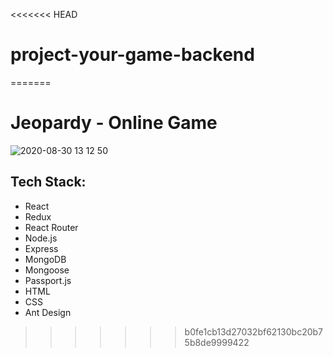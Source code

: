<<<<<<< HEAD
# project-your-game-backend
=======
# Jeopardy - Online Game

![2020-08-30 13 12 50](https://user-images.githubusercontent.com/63851100/91659031-467cca00-eacd-11ea-8b43-ec9976e44e52.gif)

## Tech Stack: 

- React
- Redux
- React Router
- Node.js
- Express
- MongoDB
- Mongoose
- Passport.js
- HTML
- CSS
- Ant Design
>>>>>>> b0fe1cb13d27032bf62130bc20b75b8de9999422

